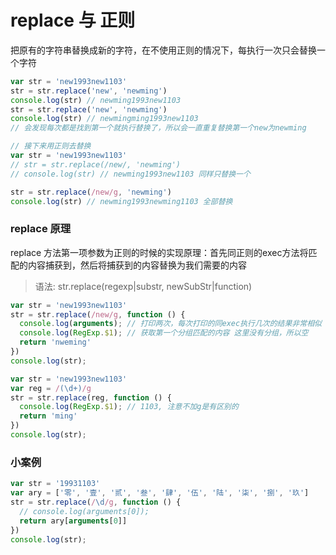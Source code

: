 # replace 与 正则

把原有的字符串替换成新的字符，在不使用正则的情况下，每执行一次只会替换一个字符

```js
var str = 'new1993new1103'
str = str.replace('new', 'newming')
console.log(str) // newming1993new1103
str = str.replace('new', 'newming')
console.log(str) // newmingming1993new1103
// 会发现每次都是找到第一个就执行替换了，所以会一直重复替换第一个new为newming

// 接下来用正则去替换
var str = 'new1993new1103'
// str = str.replace(/new/, 'newming')
// console.log(str) // newming1993new1103 同样只替换一个

str = str.replace(/new/g, 'newming')
console.log(str) // newming1993newming1103 全部替换
```

### replace 原理

replace 方法第一项参数为正则的时候的实现原理：首先同正则的exec方法将匹配的内容捕获到，然后将捕获到的内容替换为我们需要的内容

> 语法: str.replace(regexp|substr, newSubStr|function)

```js
var str = 'new1993new1103'
str = str.replace(/new/g, function () {
  console.log(arguments); // 打印两次，每次打印的同exec执行几次的结果非常相似
  console.log(RegExp.$1); // 获取第一个分组匹配的内容 这里没有分组，所以空
  return 'nweming'
})
console.log(str);

var str = 'new1993new1103'
var reg = /(\d+)/g
str = str.replace(reg, function () {
  console.log(RegExp.$1); // 1103, 注意不加g是有区别的
  return 'ming'
})
console.log(str);
```

### 小案例

```js
var str = '19931103'
var ary = ['零', '壹', '贰', '叁', '肆', '伍', '陆', '柒', '捌', '玖']
str = str.replace(/\d/g, function () {
  // console.log(arguments[0]);
  return ary[arguments[0]]
})
console.log(str);
```
